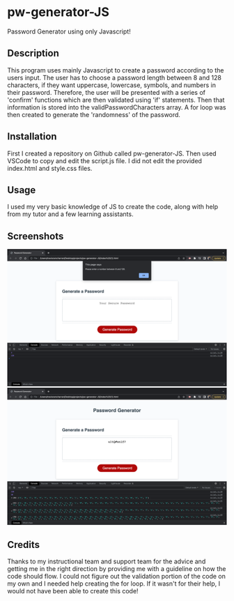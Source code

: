 # pw-generator-JS
Password Generator using only Javascript!

## Description
This program uses mainly Javascript to create a password according to the users input. The user has to choose a password length between 8 and 128 characters, if they want uppercase, lowercase, symbols, and numbers in their password. Therefore, the user will be presented with a series of 'confirm' functions which are then validated using 'if' statements. Then that information is stored into the validPasswordCharacters array. A for loop was then created to generate the 'randomness' of the password. 

## Installation

First I created a repository on Github called pw-generator-JS. 
Then used VSCode to copy and edit the script.js file. I did not edit the provided index.html and style.css files.

## Usage
I used my very basic knowledge of JS to create the code, along with help from my tutor and a few learning assistants.

## Screenshots
![alt text](images/pw-g-ss1.png)
![alt text](images/pw-g-ss2.png)



## Credits
Thanks to my instructional team and support team for the advice and getting me in the right direction by providing me with a guideline on how the code should flow. I could not figure out the validation portion of the code on my own and I needed help creating the for loop. If it wasn't for their help, I would not have been able to create this code!